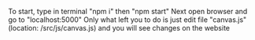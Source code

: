 To start, type in terminal "npm i" then "npm start"
Next open browser and go to "localhost:5000"
Only what left you to do is just edit file "canvas.js" (location: /src/js/canvas.js) and you will see changes on the website
